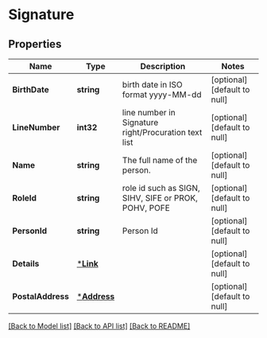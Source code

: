 # Signature

## Properties
Name | Type | Description | Notes
------------ | ------------- | ------------- | -------------
**BirthDate** | **string** | birth date in ISO format yyyy-MM-dd | [optional] [default to null]
**LineNumber** | **int32** | line number in Signature right/Procuration text list | [optional] [default to null]
**Name** | **string** | The full name of the person. | [optional] [default to null]
**RoleId** | **string** | role id such as SIGN, SIHV, SIFE or PROK, POHV, POFE | [optional] [default to null]
**PersonId** | **string** | Person Id | [optional] [default to null]
**Details** | [***Link**](Link.md) |  | [optional] [default to null]
**PostalAddress** | [***Address**](Address.md) |  | [optional] [default to null]

[[Back to Model list]](../README.md#documentation-for-models) [[Back to API list]](../README.md#documentation-for-api-endpoints) [[Back to README]](../README.md)

